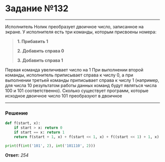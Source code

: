 # Задание №132

---

Исполнитель Нолик преобразует двоичное число, записанное на экране. У
исполнителя есть три команды, которым присвоены номера:
> **1. Прибавить 1**
>
> **2. Добавить справа 0**
>
> **3. Добавить справа 1**

Первая команда увеличивает число на 1 При выполнении второй команды, исполнитель
приписывает справа к числу 0, а при выполнении третьей команды приписывает справа к числу 1
(например, для числа 10 результатом работы данных команд будут являться числа 100 и 101
соответственно).
Сколько существует программ, которые исходное двоичное число 101 преобразуют в двоичное

---

### Решение

```python
def f(start, x):
    if start > x: return 0
    if start == x: return 1
    return f(start + 1, x) + f(start << 1, x) + f((start << 1) + 1, x)

print(f(int('101', 2), int('101110', 2)))
```

**Ответ:** _254_